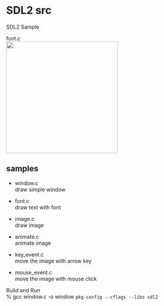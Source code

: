 SDL2 src
===============

SDL2 Sample <br/>

font.c <br/>
<image src="https://raw.githubusercontent.com/ohwada/MAC_cpp_Samples/master/SDL2/scrrenshots/font.png" width="300" /> <br/>

## samples
- window.c  <br/>
draw simple window  <br/>

- font.c  <br/>
draw text with font  <br/>

- image.c  <br/>
draw image  <br/>

- animate.c  <br/>
animate image  <br/>

- key_event.c  <br/>
 move the image with arrow key  <br/>

- mouse_event.c  <br/>
 move the image with mouse click  <br/>
 
Build and Run  <br/>
% gcc window.c -o window  `pkg-config --cflags --libs sdl2`   <br/>

